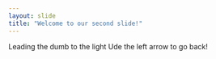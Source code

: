 ```yaml
---
layout: slide
title: "Welcome to our second slide!"
---
```

Leading the dumb to the light
Ude the left arrow to go back!
